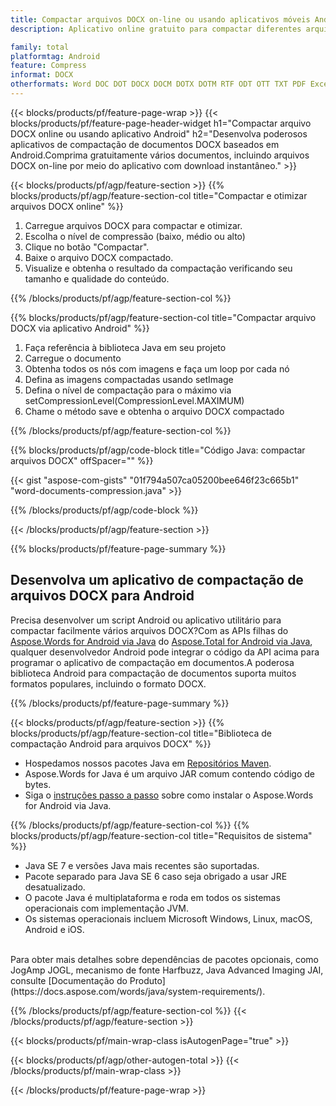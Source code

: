 ```yaml
---
title: Compactar arquivos DOCX on-line ou usando aplicativos móveis Android
description: Aplicativo online gratuito para compactar diferentes arquivos DOCX.Código Java da biblioteca de compactação Android para documentos DOCX.

family: total
platformtag: Android
feature: Compress
informat: DOCX
otherformats: Word DOC DOT DOCX DOCM DOTX DOTM RTF ODT OTT TXT PDF Excel XLS XLSX XLSB XLSM XLT XLTX XLTM CSV TSV ODS Powerpoint PPT PPS PPTX POTX PPSX PPTM PPSM POTM ODP
---
```

{{< blocks/products/pf/feature-page-wrap >}}
{{< blocks/products/pf/feature-page-header-widget h1="Compactar arquivo DOCX online ou usando aplicativo Android" h2="Desenvolva poderosos aplicativos de compactação de documentos DOCX baseados em Android.Comprima gratuitamente vários documentos, incluindo arquivos DOCX on-line por meio do aplicativo com download instantâneo." >}}


{{< blocks/products/pf/agp/feature-section >}}
{{% blocks/products/pf/agp/feature-section-col title="Compactar e otimizar arquivos DOCX online" %}}

1. Carregue arquivos DOCX para compactar e otimizar.
1. Escolha o nível de compressão (baixo, médio ou alto)
1. Clique no botão "Compactar".
1. Baixe o arquivo DOCX compactado.
1. Visualize e obtenha o resultado da compactação verificando seu tamanho e qualidade do conteúdo.

{{% /blocks/products/pf/agp/feature-section-col %}}

{{% blocks/products/pf/agp/feature-section-col title="Compactar arquivo DOCX via aplicativo Android" %}}

1. Faça referência à biblioteca Java em seu projeto
1. Carregue o documento
1. Obtenha todos os nós com imagens e faça um loop por cada nó
1. Defina as imagens compactadas usando setImage
1. Defina o nível de compactação para o máximo via setCompressionLevel(CompressionLevel.MAXIMUM)
1. Chame o método save e obtenha o arquivo DOCX compactado

{{% /blocks/products/pf/agp/feature-section-col %}}

{{% blocks/products/pf/agp/code-block title="Código Java: compactar arquivos DOCX" offSpacer="" %}}

{{< gist "aspose-com-gists" "01f794a507ca05200bee646f23c665b1" "word-documents-compression.java" >}}

{{% /blocks/products/pf/agp/code-block %}}

{{< /blocks/products/pf/agp/feature-section >}}

{{% blocks/products/pf/feature-page-summary %}}


<h2>Desenvolva um aplicativo de compactação de arquivos DOCX para Android</h2>

Precisa desenvolver um script Android ou aplicativo utilitário para compactar facilmente vários arquivos DOCX?Com as APIs filhas do [Aspose.Words for Android via Java](https://products.aspose.com/words/pt/android-java/) do [Aspose.Total for Android via Java](https://products.aspose.com/total/pt/android-java/), qualquer desenvolvedor Android pode integrar o código da API acima para programar o aplicativo de compactação em documentos.A poderosa biblioteca Android para compactação de documentos suporta muitos formatos populares, incluindo o formato DOCX.<br />

{{% /blocks/products/pf/feature-page-summary %}}

{{< blocks/products/pf/agp/feature-section >}}
{{% blocks/products/pf/agp/feature-section-col title="Biblioteca de compactação Android para arquivos DOCX" %}}

- Hospedamos nossos pacotes Java em [Repositórios Maven](https://releases.aspose.com/java/repo/com/aspose/aspose-words/). 
- Aspose.Words for Java é um arquivo JAR comum contendo código de bytes.
- Siga o [instruções passo a passo](https://docs.aspose.com/words/java/install-aspose-words-for-android-via-java/) sobre como instalar o Aspose.Words for Android via Java.

{{% /blocks/products/pf/agp/feature-section-col %}}
{{% blocks/products/pf/agp/feature-section-col title="Requisitos de sistema" %}}

- Java SE 7 e versões Java mais recentes são suportadas.
- Pacote separado para Java SE 6 caso seja obrigado a usar JRE desatualizado.
- O pacote Java é multiplataforma e roda em todos os sistemas operacionais com implementação JVM.
- Os sistemas operacionais incluem Microsoft Windows, Linux, macOS, Android e iOS.

<br />
Para obter mais detalhes sobre dependências de pacotes opcionais, como JogAmp JOGL, mecanismo de fonte Harfbuzz, Java Advanced Imaging JAI, consulte [Documentação do Produto](https://docs.aspose.com/words/java/system-requirements/).

{{% /blocks/products/pf/agp/feature-section-col %}}
{{< /blocks/products/pf/agp/feature-section >}}

{{< blocks/products/pf/main-wrap-class isAutogenPage="true" >}}

{{< blocks/products/pf/agp/other-autogen-total >}}
{{< /blocks/products/pf/main-wrap-class >}}

{{< /blocks/products/pf/feature-page-wrap >}}